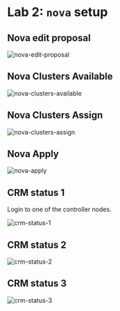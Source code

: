 <!-- .slide: data-state="section-break" id="lab-2" data-menu-title="Lab 2: nova setup" -->
# Lab 2: `nova` setup


<!-- .slide: data-state="normal" id="nova-edit-proposal" data-menu-title="Nova edit proposal" -->
## Nova edit proposal

<img class="nova-edit-proposal" alt="nova-edit-proposal" data-src="images/hands-on/20-nova-edit-proposal.png" />


<!-- .slide: data-state="normal" id="nova-clusters-available" data-menu-title="Nova Clusters Available" -->
## Nova Clusters Available

<img class="nova-clusters-available" alt="nova-clusters-available" data-src="images/hands-on/21-nova-clusters-available.png" />


<!-- .slide: data-state="normal" id="nova-clusters-assign" data-menu-title="Nova Clusters Assign" -->
## Nova Clusters Assign

<img class="nova-clusters-assign" alt="nova-clusters-assign" data-src="images/hands-on/22-nova-clusters-assign.png" />


<!-- .slide: data-state="normal" id="nova-apply" data-menu-title="Nova Apply" -->
## Nova Apply

<img class="nova-apply" alt="nova-apply" data-src="images/hands-on/23-nova-apply.png" />


<!-- .slide: data-state="normal" id="crm-status-1" data-menu-title="CRM status 1" -->
## CRM status 1

Login to one of the controller nodes.

<img class="stretch" alt="crm-status-1" data-src="images/hands-on/30-crm-status-1.png" />


<!-- .slide: data-state="normal" id="crm-status-2" data-menu-title="CRM status 2" -->
## CRM status 2

<img class="crm-status-2" alt="crm-status-2" data-src="images/hands-on/31-crm-status-2.png" />


<!-- .slide: data-state="normal" id="crm-status-3" data-menu-title="CRM status 3" -->
## CRM status 3

<img class="crm-status-3" alt="crm-status-3" data-src="images/hands-on/32-crm-status-3.png" />
